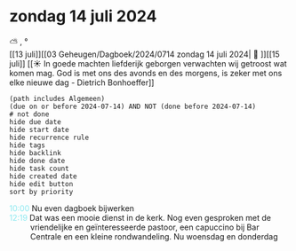 # zondag 14 juli 2024

⛅ , °<br>[[13 juli]][[03 Geheugen/Dagboek/2024/0714 zondag 14 juli 2024| 📓 ]][[15 juli]]
[[☀️ In goede machten liefderijk geborgen verwachten wij getroost wat komen mag. God is met ons des avonds en des morgens, is zeker met ons elke nieuwe dag - Dietrich Bonhoeffer]]
```tasks
(path includes Algemeen)
(due on or before 2024-07-14) AND NOT (done before 2024-07-14)
# not done
hide due date
hide start date
hide recurrence rule
hide tags
hide backlink
hide done date
hide task count
hide created date
hide edit button
sort by priority 
```
<p style="padding-left: 2.7em; text-indent: -2.7em; margin: 0"><font color=#8be9f0>10:00</font>  Nu even dagboek bijwerken </p>   
<p style="padding-left: 2.7em; text-indent: -2.7em; margin: 0"><font color=#8be9f0>12:19</font>  Dat was een mooie dienst in de kerk. Nog even gesproken met de vriendelijke en geïnteresseerde pastoor, een capuccino bij Bar Centrale en een kleine rondwandeling. Nu woensdag en donderdag </p>   